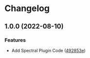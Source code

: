 # Changelog

## 1.0.0 (2022-08-10)


### Features

* Add Spectral Plugin Code ([492853e](https://www.github.com/vbyrd/asdf-spectral/commit/492853ece94575f06f8643eb33e08d702dd1afce))
